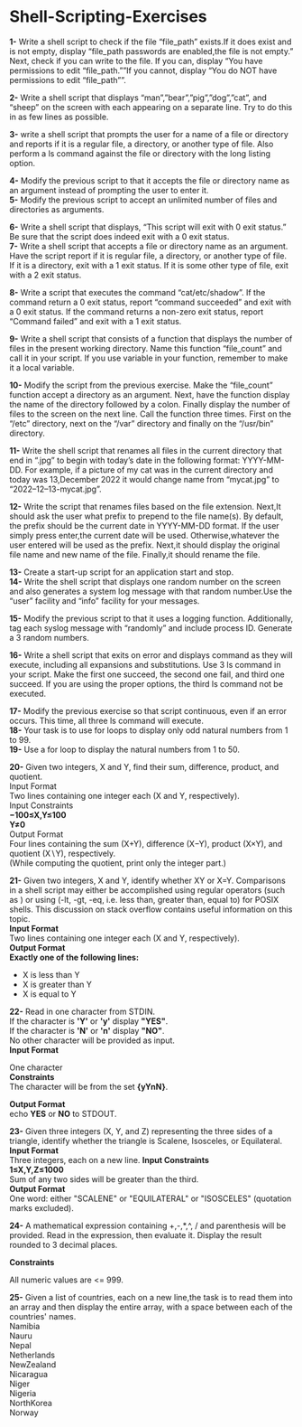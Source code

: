 # Shell-Scripting-Exercises

**1-** Write a shell script to check if the file “file_path” exists.If it does exist and is not empty, display “file_path passwords are enabled,the file is not empty.”
Next, check if you can write to the file. If you can, display “You have permissions to edit “file_path.””If you cannot, display
“You do NOT have permissions to edit “file_path””.

**2-** Write a shell script that displays “man”,”bear”,”pig”,”dog”,”cat”, and “sheep” on the screen with each appearing on a separate line.
Try to do this in as few lines as possible.

**3-** write a shell script that prompts the user for a name of a file or directory and reports if it is a regular file, a directory, or another type of file. 
Also perform a ls command against the file or directory with the long listing option.

**4-** Modify the previous script to that it accepts the file or directory name as an argument instead of prompting the user to enter it.<br />
**5-** Modify the previous script to accept an unlimited number of files and directories as arguments.

**6-** Write a shell script that displays, “This script will exit with 0 exit status.” Be sure that the script does indeed exit with a 0 exit status.<br />
**7-** Write a shell script that accepts a file or directory name as an argument. Have the script report if it is regular file, a directory, or another type of file. 
If it is a directory, exit with a 1 exit status. If it is some other type of file, exit with a 2 exit status.

**8-** Write a script that executes the command “cat/etc/shadow”. If the command return a 0 exit status, report “command succeeded” and exit with a 0 exit status. 
If the command returns a non-zero exit status, report “Command failed” and exit with a 1 exit status.

**9-** Write a shell script that consists of a function that displays the number of files in the present working directory. Name this function “file_count” and call it in your script. 
If you use variable in your function, remember to make it a local variable.

**10-** Modify the script from the previous exercise. Make the “file_count” function accept a directory as an argument. Next, have the function display the name of the directory followed by a colon.
Finally display the number of files to the screen on the next line. Call the function three times. First on the “/etc” directory, next on the “/var” directory and finally on the “/usr/bin” directory.

**11-** Write the shell script that renames all files in the current directory that end in “.jpg” to begin with today’s date in the following format: YYYY-MM-DD.
For example, if a picture of my cat was in the current directory and today was 13,December 2022 it would change name from “mycat.jpg” to “2022–12–13-mycat.jpg”.

**12-** Write the script that renames files based on the file extension. Next,It should ask the user what prefix to prepend to the file name(s). By default, the prefix should be the current date in YYYY-MM-DD format.
If the user simply press enter,the current date will be used. Otherwise,whatever the user entered will be used as the prefix. Next,it should display the original file name and new name of the file. Finally,it should rename the file.

**13-** Create a start-up script for an application start and stop.<br />
**14-** Write the shell script that displays one random number on the screen and also generates a system log message with that random number.Use the “user” facility and “info” facility for your messages.

**15-** Modify the previous script to that it uses a logging function. Additionally, tag each syslog message with “randomly” and include process ID. Generate a 3 random numbers.

**16-** Write a shell script that exits on error and displays command as they will execute, including all expansions and substitutions. Use 3 ls command in your script. Make the first one succeed, the second one fail, and third one succeed. 
If you are using the proper options, the third ls command not be executed.

**17-** Modify the previous exercise so that script continuous, even if an error occurs. This time, all three ls command will execute.<br />
**18-** Your task is to use for loops to display only odd natural numbers from 1 to 99.<br />
**19-** Use a for loop to display the natural numbers from 1 to 50.<br />

**20-** Given two integers, X and Y, find their sum, difference, product, and quotient.<br />
Input Format<br />
Two lines containing one integer each (X and Y, respectively).<br />
Input Constraints<br />
**−100≤X,Y≤100**<br />
**Y≠0**<br />
Output Format <br />
Four lines containing the sum (X+Y), difference (X−Y), product (X×Y), and quotient (X∖Y), respectively.<br />
(While computing the quotient, print only the integer part.)

**21-** Given two integers, X and Y, identify whether X<Y or X>Y or X=Y.
Comparisons in a shell script may either be accomplished using regular operators (such as <or >) or using (-lt, -gt, -eq, i.e. less than, greater than, equal to) for POSIX shells. 
This discussion on stack overflow contains useful information on this topic.<br />
**Input Format**<br /> 
Two lines containing one integer each (X and Y, respectively).<br />
**Output Format**<br /> 
**Exactly one of the following lines:** 
- X is less than Y 
- X is greater than Y 
- X is equal to Y

**22-** Read in one character from STDIN.<br />
If the character is **'Y'** or **'y'** display **"YES"**.<br />
If the character is **'N'** or **'n'** display **"NO"**.<br />
No other character will be provided as input.<br />
**Input Format**<br />

One character<br />
**Constraints**<br />
The character will be from the set **{yYnN}**.

**Output Format**<br />
echo **YES** or **NO** to STDOUT.

**23-** Given three integers (X, Y, and Z) representing the three sides of a triangle, identify whether the triangle is Scalene, Isosceles, or Equilateral.<br />
**Input Format**<br /> 
Three integers, each on a new line.
**Input Constraints**<br /> 
**1≤X,Y,Z≤1000**<br /> 
Sum of any two sides will be greater than the third.<br />
**Output Format**<br />
One word: either "SCALENE" or "EQUILATERAL" or "ISOSCELES" (quotation marks excluded).

**24-** A mathematical expression containing +,-,*,^, / and parenthesis will be provided. Read in the expression, then evaluate it.
Display the result rounded to 3 decimal places.<br />

**Constraints**<br />

All numeric values are <= 999.

**25-** Given a list of countries, each on a new line,the task is to read them into an array and then display the entire array, with a space between each of the countries' names.<br />
Namibia<br />
Nauru<br />
Nepal<br />
Netherlands<br />
NewZealand<br />
Nicaragua<br />
Niger<br />
Nigeria<br />
NorthKorea<br />
Norway<br />
